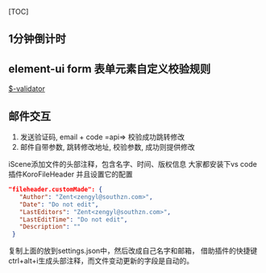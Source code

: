 [TOC]

## 1分钟倒计时



## element-ui form 表单元素自定义校验规则

[$-validator](https://element.eleme.cn/#/zh-CN/component/form#zi-ding-yi-xiao-yan-gui-ze)



## 邮件交互

1. 发送验证码, email + code =api=> 校验成功跳转修改
2. 邮件自带参数,  跳转修改地址, 校验参数, 成功则提供修改



iScene添加文件的头部注释，包含名字、时间、版权信息
大家都安装下vs code插件KoroFileHeader
并且设置它的配置

```json
"fileheader.customMade": {
   "Author": "Zent<zengyl@southzn.com>",
   "Date": "Do not edit",
   "LastEditors": "Zent<zengyl@southzn.com>",
   "LastEditTime": "Do not edit",
   "Description": ""
 }
```


复制上面的放到settings.json中，然后改成自己名字和邮箱，
借助插件的快捷键ctrl+alt+i生成头部注释，而文件变动更新的字段是自动的。
